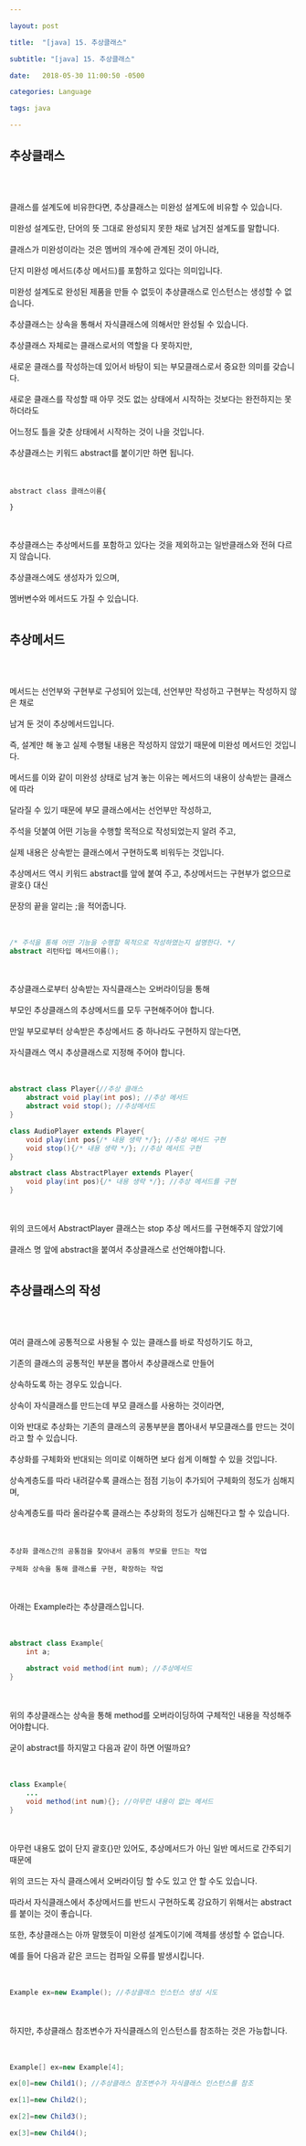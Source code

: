 ```yaml
---

layout: post

title:  "[java] 15. 추상클래스"

subtitle: "[java] 15. 추상클래스"

date:   2018-05-30 11:00:50 -0500

categories: Language

tags: java

---
```


## 추상클래스

<br>
<br>

클래스를 설계도에 비유한다면, 추상클래스는 미완성 설계도에 비유할 수 있습니다.
<br>
<br>
미완성 설계도란, 단어의 뜻 그대로 완성되지 못한 채로 남겨진 설계도를 말합니다.
<br>
<br>
클래스가 미완성이라는 것은 멤버의 개수에 관계된 것이 아니라,
<br>
<br>
단지 미완성 메서드(추상 메서드)를 포함하고 있다는 의미입니다.
<br>
<br>
미완성 설계도로 완성된 제품을 만들 수 없듯이 추상클래스로 인스턴스는 생성할 수 없습니다.
<br>
<br>
추상클래스는 상속을 통해서 자식클래스에 의해서만 완성될 수 있습니다.
<br>
<br>
추상클래스 자체로는 클래스로서의 역할을 다 못하지만,
<br>
<br>
새로운 클래스를 작성하는데 있어서 바탕이 되는 부모클래스로서 중요한 의미를 갖습니다.
<br>
<br>
새로운 클래스를 작성할 때 아무 것도 없는 상태에서 시작하는 것보다는 완전하지는 못하더라도
<br>
<br> 
어느정도 틀을 갖춘 상태에서 시작하는 것이 나을 것입니다.
<br>
<br>
추상클래스는 키워드 abstract를 붙이기만 하면 됩니다.
<br>
<br>
<br>

```
abstract class 클래스이름{

}
```

<br>
<br>
추상클래스는 추상메서드를 포함하고 있다는 것을 제외하고는 일반클래스와 전혀 다르지 않습니다.
<br>
<br>
추상클래스에도 생성자가 있으며,
<br>
<br>
멤버변수와 메서드도 가질 수 있습니다.

<br>
<br>

## 추상메서드

<br>
<br>

메서드는 선언부와 구현부로 구성되어 있는데, 선언부만 작성하고 구현부는 작성하지 않은 채로
<br>
<br>
남겨 둔 것이 추상메서드입니다.
<br>
<br>
즉, 설계만 해 놓고 실제 수행될 내용은 작성하지 않았기 때문에 미완성 메서드인 것입니다.
<br>
<br>
메서드를 이와 같이 미완성 상태로 남겨 놓는 이유는 메서드의 내용이 상속받는 클래스에 따라
<br>
<br>
달라질 수 있기 때문에 부모 클래스에서는 선언부만 작성하고,
<br>
<br>
주석을 덧붙여 어떤 기능을 수행할 목적으로 작성되었는지 알려 주고,
<br>
<br>
실제 내용은 상속받는 클래스에서 구현하도록 비워두는 것입니다.
<br>
<br>
추상메서드 역시 키워드 abstract를 앞에 붙여 주고, 추상메서드는 구현부가 없으므로 괄호{} 대신
<br>
<br>
문장의 끝을 알리는 ;을 적어줍니다.
<br>
<br>
<br>

```java
/* 주석을 통해 어떤 기능을 수행할 목적으로 작성하였는지 설명한다. */
abstract 리턴타입 메서드이름();
```

<br>
<br>
추상클래스로부터 상속받는 자식클래스는 오버라이딩을 통해 
<br>
<br>
부모인 추상클래스의 추상메서드를 모두 구현해주어야 합니다.
<br>
<br>
만일 부모로부터 상속받은 추상메서드 중 하나라도 구현하지 않는다면,
<br>
<br>
자식클래스 역시 추상클래스로 지정해 주어야 합니다.
<br>
<br>
<br>

```java
abstract class Player{//추상 클래스
	abstract void play(int pos); //추상 메서드
	abstract void stop(); //추상메서드
}

class AudioPlayer extends Player{
	void play(int pos{/* 내용 생략 */}; //추상 메서드 구현
	void stop(){/* 내용 생략 */}; //추상 메서드 구현
}

abstract class AbstractPlayer extends Player{
	void play(int pos){/* 내용 생략 */}; //추상 메서드를 구현
}
```

<br>
<br>
위의 코드에서 AbstractPlayer 클래스는 stop 추상 메서드를 구현해주지 않았기에
<br>
<br>
클래스 명 앞에 abstract을 붙여서 추상클래스로 선언해야합니다.

<br>
<br>

## 추상클래스의 작성

<br>
<br>

여러 클래스에 공통적으로 사용될 수 있는 클래스를 바로 작성하기도 하고,
<br>
<br>
기존의 클래스의 공통적인 부분을 뽑아서 추상클래스로 만들어
<br>
<br>
상속하도록 하는 경우도 있습니다.
<br>
<br>
상속이 자식클래스를 만드는데 부모 클래스를 사용하는 것이라면,
<br>
<br>
이와 반대로 추상화는 기존의 클래스의 공통부분을 뽑아내서 부모클래스를 만드는 것이라고 할 수 있습니다.
<br>
<br>
추상화를 구체화와 반대되는 의미로 이해하면 보다 쉽게 이해할 수 있을 것입니다.
<br>
<br>
상속계층도를 따라 내려갈수록 클래스는 점점 기능이 추가되어 구체화의 정도가 심해지며,
<br>
<br>
상속계층도를 따라 올라갈수록 클래스는 추상화의 정도가 심해진다고 할 수 있습니다.
<br>
<br>
<br>

```
추상화 클래스간의 공통점을 찾아내서 공통의 부모를 만드는 작업

구체화 상속을 통해 클래스를 구현, 확장하는 작업
```

<br>
<br>
아래는 Example라는 추상클래스입니다.
<br>
<br>
<br>

```java
abstract class Example{
	int a;
	
	abstract void method(int num); //추상메서드
}
```

<br>
<br>
위의 추상클래스는 상속을 통해 method를 오버라이딩하여 구체적인 내용을 작성해주어야합니다.
<br>
<br>
굳이 abstract를 하지말고 다음과 같이 하면 어떨까요?
<br>
<br>
<br>

```java
class Example{
	...
	void method(int num){}; //아무런 내용이 없는 메서드
}
```

<br>
<br>
아무런 내용도 없이 단지 괄호{}만 있어도, 추상메서드가 아닌 일반 메서드로 간주되기 때문에
<br>
<br>
위의 코드는 자식 클래스에서 오버라이딩 할 수도 있고 안 할 수도 있습니다.
<br>
<br>
따라서 자식클래스에서 추상메서드를 반드시 구현하도록 강요하기 위해서는 abstract를 붙이는 것이 좋습니다.
<br>
<br>
또한, 추상클래스는 아까 말했듯이 미완성 설계도이기에 객체를 생성할 수 없습니다.
<br>
<br>
예를 들어 다음과 같은 코드는 컴파일 오류를 발생시킵니다.
<br>
<br>
<br>

```java
Example ex=new Example(); //추상클래스 인스턴스 생성 시도
```

<br>
<br>
하지만, 추상클래스 참조변수가 자식클래스의 인스턴스를 참조하는 것은 가능합니다.
<br>
<br>
<br>

```java
Example[] ex=new Example[4];

ex[0]=new Child1(); //추상클래스 참조변수가 자식클래스 인스턴스를 참조 

ex[1]=new Child2();

ex[2]=new Child3();

ex[3]=new Child4();
```


